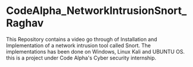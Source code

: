 # CodeAlpha_NetworkIntrusionSnort_Raghav
This Repository contains a video go through of Installation and Implementation of a network intrusion tool called Snort. The implementations has been done on Windows, Linux Kali and UBUNTU OS. this is a project under Code Alpha's Cyber security internship.
